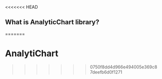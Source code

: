 <<<<<<< HEAD
## What is AnalyticChart library?
=======
# AnalytiChart
>>>>>>> 0750f8dd4d966e494005e369c87deefb6d0f1271
